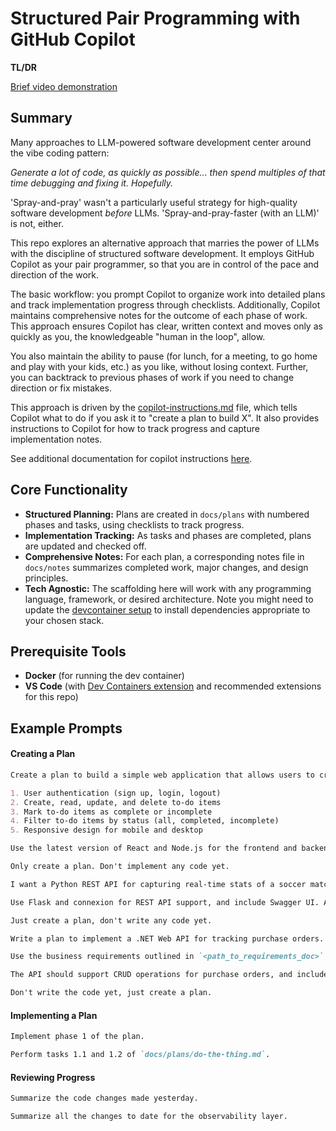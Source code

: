 # Structured Pair Programming with GitHub Copilot

**TL/DR**

[Brief video demonstration](https://1drv.ms/v/c/54ec5d133de5c768/EUdh89xkHppMv3SPShvOTFcB7zD7GbI9UCk5lHCMAq7ong)

## Summary

Many approaches to LLM-powered software development center around the vibe coding pattern:

_Generate a lot of code, as quickly as possible... then spend multiples of that time debugging and fixing it. Hopefully._

'Spray-and-pray' wasn't a particularly useful strategy for high-quality software development _before_ LLMs. 'Spray-and-pray-faster (with an LLM)' is not, either.

This repo explores an alternative approach that marries the power of LLMs with the discipline of structured software development. It employs GitHub Copilot as your pair programmer, so that you are in control of the pace and direction of the work.

The basic workflow: you prompt Copilot to organize work into detailed plans and track implementation progress through checklists. Additionally, Copilot maintains comprehensive notes for the outcome of each phase of work. This approach ensures Copilot has clear, written context and moves only as quickly as you, the knowledgeable "human in the loop", allow.

You also maintain the ability to pause (for lunch, for a meeting, to go home and play with your kids, etc.) as you like, without losing context. Further, you can backtrack to previous phases of work if you need to change direction or fix mistakes.

This approach is driven by the [copilot-instructions.md](./.github/copilot-instructions.md) file, which tells Copilot what to do if you ask it to "create a plan to build X". It also provides instructions to Copilot for how to track progress and capture implementation notes.

See additional documentation for copilot instructions [here](https://docs.github.com/en/copilot/customizing-copilot/adding-repository-custom-instructions-for-github-copilot).

## Core Functionality

- **Structured Planning:** Plans are created in `docs/plans` with numbered phases and tasks, using checklists to track progress.
- **Implementation Tracking:** As tasks and phases are completed, plans are updated and checked off.
- **Comprehensive Notes:** For each plan, a corresponding notes file in `docs/notes` summarizes completed work, major changes, and design principles.
- **Tech Agnostic:** The scaffolding here will work with any programming language, framework, or desired architecture. Note you might need to update the [devcontainer setup](./.devcontainer/) to install dependencies appropriate to your chosen stack.

## Prerequisite Tools

- **Docker** (for running the dev container)
- **VS Code** (with [Dev Containers extension](https://marketplace.visualstudio.com/items?itemName=ms-vscode-remote.remote-containers) and recommended extensions for this repo)

## Example Prompts

#### Creating a Plan

```md
Create a plan to build a simple web application that allows users to create and manage to-do lists. The application should have the following features:

1. User authentication (sign up, login, logout)
2. Create, read, update, and delete to-do items
3. Mark to-do items as complete or incomplete
4. Filter to-do items by status (all, completed, incomplete)
5. Responsive design for mobile and desktop

Use the latest version of React and Node.js for the frontend and backend, respectively. The application should be structured in a modular way, with clear separation of concerns between components, services, and data models. Include a README file with instructions on how to set up and run the application locally.

Only create a plan. Don't implement any code yet.
```

```md
I want a Python REST API for capturing real-time stats of a soccer match. Support capture of goals, assists, successful or unsuccessful passes and dribbles, fouls given and received, yellow and red cards, and substitutions.

Use Flask and connexion for REST API support, and include Swagger UI. Add OpenTelemetry for observability. Use uvicorn for hosting, and SQLAlchemy and SQLite for database persistence. Be sure to get the latest versions of these libraries.

Just create a plan, don't write any code yet.
```

```md
Write a plan to implement a .NET Web API for tracking purchase orders. Use the minimal API style for .NET 9.

Use the business requirements outlined in `<path_to_requirements_doc>` to guide the design of the API, in alignment with desired functionality.

The API should support CRUD operations for purchase orders, and include authentication and authorization using JWT. Use Entity Framework Core for data access and SQL Server for the database. Include unit tests for the API endpoints.

Don't write the code yet, just create a plan.
```

#### Implementing a Plan

```md
Implement phase 1 of the plan.
```

```md
Perform tasks 1.1 and 1.2 of `docs/plans/do-the-thing.md`.
```

#### Reviewing Progress

```md
Summarize the code changes made yesterday.
```

```md
Summarize all the changes to date for the observability layer.
```
